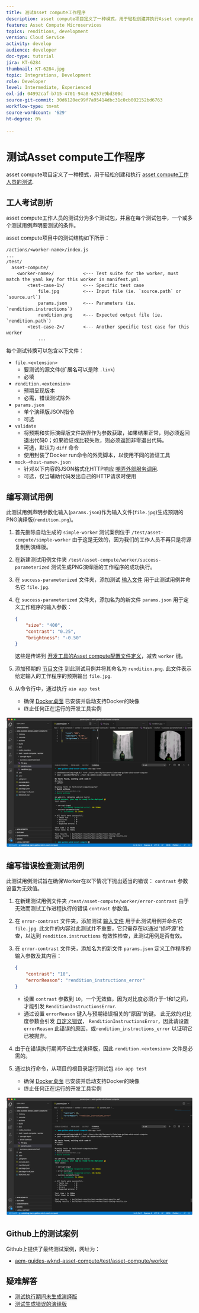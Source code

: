 ```yaml
---
title: 测试Asset compute工作程序
description: asset compute项目定义了一种模式，用于轻松创建并执行Asset compute工作程序的测试。
feature: Asset Compute Microservices
topics: renditions, development
version: Cloud Service
activity: develop
audience: developer
doc-type: tutorial
jira: KT-6284
thumbnail: KT-6284.jpg
topic: Integrations, Development
role: Developer
level: Intermediate, Experienced
exl-id: 04992caf-b715-4701-94a8-6257e9bd300c
source-git-commit: 30d6120ec99f7a95414dbc31c0cb002152bd6763
workflow-type: tm+mt
source-wordcount: '629'
ht-degree: 0%

---
```


# 测试Asset compute工作程序

asset compute项目定义了一种模式，用于轻松创建和执行 [asset compute工作人员的测试](https://experienceleague.adobe.com/docs/asset-compute/using/extend/test-custom-application.html).

## 工人考试剖析

asset compute工作人员的测试分为多个测试包，并且在每个测试包中，一个或多个测试用例声明要测试的条件。

asset compute项目中的测试结构如下所示：

```
/actions/<worker-name>/index.js
...
/test/
  asset-compute/
    <worker-name>/           <--- Test suite for the worker, must match the yaml key for this worker in manifest.yml
        <test-case-1>/       <--- Specific test case 
            file.jpg         <--- Input file (ie. `source.path` or `source.url`)
            params.json      <--- Parameters (ie. `rendition.instructions`)
            rendition.png    <--- Expected output file (ie. `rendition.path`)
        <test-case-2>/       <--- Another specific test case for this worker
            ...
```

每个测试转换可以包含以下文件：

+ `file.<extension>`
   + 要测试的源文件(扩展名可以是除 `.link`)
   + 必填
+ `rendition.<extension>`
   + 预期呈现版本
   + 必需，错误测试除外
+ `params.json`
   + 单个演绎版JSON指令
   + 可选
+ `validate`
   + 将预期和实际演绎版文件路径作为参数获取，如果结果正常，则必须返回退出代码0；如果验证或比较失败，则必须返回非零退出代码。
   + 可选，默认为 `diff` 命令
   + 使用封装了Docker run命令的外壳脚本，以使用不同的验证工具
+ `mock-<host-name>.json`
   + 针对以下内容的JSON格式化HTTP响应 [嘲弄外部服务调用](https://www.mock-server.com/mock_server/creating_expectations.html).
   + 可选，仅当辅助代码发出自己的HTTP请求时使用

## 编写测试用例

此测试用例声明参数化输入(`params.json`)作为输入文件(`file.jpg`)生成预期的PNG演绎版(`rendition.png`)。

1. 首先删除自动生成的 `simple-worker` 测试案例位于 `/test/asset-compute/simple-worker` 由于这是无效的，因为我们的工作人员不再只是将源复制到演绎版。
1. 在新建测试用例文件夹 `/test/asset-compute/worker/success-parameterized` 测试生成PNG演绎版的工作程序的成功执行。
1. 在 `success-parameterized` 文件夹，添加测试 [输入文件](./assets/test/success-parameterized/file.jpg) 用于此测试用例并命名它 `file.jpg`.
1. 在 `success-parameterized` 文件夹，添加名为的新文件 `params.json` 用于定义工作程序的输入参数：

   ```json
   { 
       "size": "400",
       "contrast": "0.25",
       "brightness": "-0.50"
   }
   ```

   这些是传递到 [开发工具的Asset compute配置文件定义](../develop/development-tool.md)，减去 `worker` 键。

1. 添加预期的 [节目文件](./assets/test/success-parameterized/rendition.png) 到此测试用例并将其命名为 `rendition.png`. 此文件表示给定输入的工作程序的预期输出 `file.jpg`.
1. 从命令行中，通过执行 `aio app test`
   + 确保 [Docker桌面](../set-up/development-environment.md#docker) 已安装并启动支持Docker的映像
   + 终止任何正在运行的开发工具实例

![测试 — 成功 ](./assets/test/success-parameterized/result.png)

## 编写错误检查测试用例

此测试用例测试旨在确保Worker在以下情况下抛出适当的错误： `contrast` 参数设置为无效值。

1. 在新建测试用例文件夹 `/test/asset-compute/worker/error-contrast` 由于无效而测试工作进程执行的错误 `contrast` 参数值。
1. 在 `error-contrast` 文件夹，添加测试 [输入文件](./assets/test/error-contrast/file.jpg) 用于此测试用例并命名它 `file.jpg`. 此文件的内容对此测试并不重要，它只需存在以通过“损坏源”检查，以达到 `rendition.instructions` 有效性检查，此测试用例是否有效。
1. 在 `error-contrast` 文件夹，添加名为的新文件 `params.json` 定义工作程序的输入参数及其内容：

   ```json
   {
       "contrast": "10",
       "errorReason": "rendition_instructions_error"
   }
   ```

   + 设置 `contrast` 参数到 `10`，一个无效值，因为对比度必须介于–1和1之间，才能引发 `RenditionInstructionsError`.
   + 通过设置 `errorReason` 键入与预期错误相关的“原因”的键。 此无效的对比度参数会引发 [自定义错误](../develop/worker.md#errors)， `RenditionInstructionsError`，因此请设置 `errorReason` 此错误的原因，或`rendition_instructions_error` 以证明它已被抛弃。

1. 由于在错误执行期间不应生成演绎版，因此 `rendition.<extension>` 文件是必需的。
1. 通过执行命令，从项目的根目录运行测试包 `aio app test`
   + 确保 [Docker桌面](../set-up/development-environment.md#docker) 已安装并启动支持Docker的映像
   + 终止任何正在运行的开发工具实例

![测试 — 错误对比度](./assets/test/error-contrast/result.png)

## Github上的测试案例

Github上提供了最终测试案例，网址为：

+ [aem-guides-wknd-asset-compute/test/asset-compute/worker](https://github.com/adobe/aem-guides-wknd-asset-compute/tree/master/test/asset-compute/worker)

## 疑难解答

+ [测试执行期间未生成演绎版](../troubleshooting.md#test-no-rendition-generated)
+ [测试生成错误的演绎版](../troubleshooting.md#tests-generates-incorrect-rendition)
